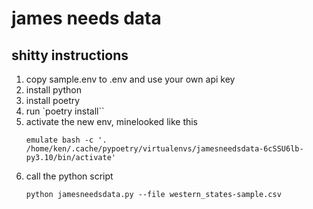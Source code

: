 # james needs data

## shitty instructions
 1. copy sample.env to .env and use your own api key
 1. install python
 1. install poetry
 1. run `poetry install``
 1. activate the new env, minelooked like this 
    ```
    emulate bash -c '. /home/ken/.cache/pypoetry/virtualenvs/jamesneedsdata-6cSSU6lb-py3.10/bin/activate'
    ```
 1. call the python script
    ```
    python jamesneedsdata.py --file western_states-sample.csv
    ```
